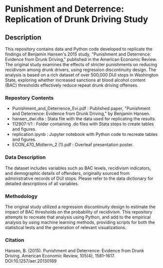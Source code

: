 # Punishment and Deterrence: Replication of Drunk Driving Study

## Description
This repository contains data and Python code developed to replicate the findings of Benjamin Hansen's 2015 study, "Punishment and Deterrence: Evidence from Drunk Driving," published in the American Economic Review. The original study examines the effects of stricter punishments on reducing recidivism among drunk drivers, using regression discontinuity design. The analysis is based on a rich dataset of over 500,000 DUI stops in Washington State, exploring whether increased sanctions at blood alcohol content (BAC) thresholds effectively reduce repeat drunk driving offenses.

### Repostory Contents

- Punishment_and_Deterrence_Evi.pdf : Published paper, "Punishment and Deterrence: Evidence from Drunk Driving," by Benjamin Hansen.
- hansen_dwi.dta : Stata file with the data used for replicating the results.
- 112907-V1 : Folder containing .do files with Stata steps to create tables and figures.
- replication.ipynb : Jupyter notebook with Python code to recreate tables and figures.
- ECON_470_Midterm_2 (1).pdf : Overleaf presentation poster.

### Data Description
The dataset includes variables such as BAC levels, recidivism indicators, and demographic details of offenders, originally sourced from administrative records of DUI stops. Please refer to the data dictionary for detailed descriptions of all variables.

### Methodology
The original study utilized a regression discontinuity design to estimate the impact of BAC thresholds on the probability of recidivism. This repository attempts to recreate that analysis using Python, and add to the empirical analysis by using machine learning methods, providing scripts for both the statistical tests and the generation of relevant visualizations.

### Citation
Hansen, B. (2015). Punishment and Deterrence: Evidence from Drunk Driving. American Economic Review, 105(4), 1581–1617. DOI:10.1257/aer.20130189
